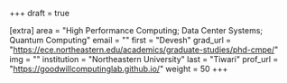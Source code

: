 +++
draft = true

[extra]
area = "High Performance Computing; Data Center Systems; Quantum Computing"
email = ""
first = "Devesh"
grad_url = "https://ece.northeastern.edu/academics/graduate-studies/phd-cmpe/"
img = ""
institution = "Northeastern University"
last = "Tiwari"
prof_url = "https://goodwillcomputinglab.github.io/"
weight  = 50
+++